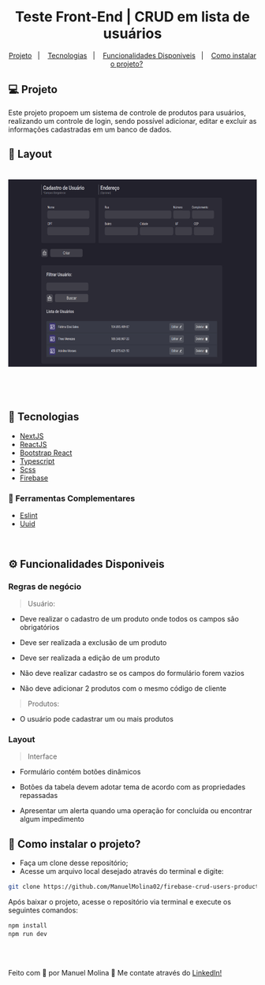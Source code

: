 <h1 align="center">
   Teste Front-End | CRUD em lista de usuários
</h1>

<p align="center">
  <a href="#-projeto">Projeto</a>&nbsp;&nbsp;&nbsp;|&nbsp;&nbsp;&nbsp;
  <a href="#-tecnologias">Tecnologias</a>&nbsp;&nbsp;&nbsp;|&nbsp;&nbsp;&nbsp;
  <a href="#-funcionalidades-disponiveis">Funcionalidades Disponiveis</a>&nbsp;&nbsp;&nbsp;|&nbsp;&nbsp;&nbsp;
  <a href="#-como-instalar-o-projeto">Como instalar o projeto?</a>&nbsp;&nbsp;&nbsp;&nbsp;&nbsp;&nbsp;
</p>

## 💻 Projeto

Este projeto propoem um sistema de controle de produtos para usuários, realizando um controle de login, sendo possível adicionar, editar e excluir as informações cadastradas em um banco de dados.

## 🔖 Layout

<h1 align="center">
    <img alt="Tela aplicação" title="Tela aplicação" src="./public/images/layout.png" width="560px" height="380px" />
</h1>

<br/>
<br/>

## 🚀 Tecnologias

- [NextJS](https://nodejs.org/en/)
- [ReactJS](https://reactjs.org)
- [Bootstrap React](https://react-bootstrap.github.io/)
- [Typescript](https://www.typescriptlang.org/)
- [Scss](https://sass-lang.com/)
- [Firebase](https://firebase.google.com/)

### 📡 Ferramentas Complementares

- [Eslint](https://eslint.org/)
- [Uuid](https://www.uuidgenerator.net)

<br/>

## ⚙ Funcionalidades Disponiveis

### Regras de negócio

> Usuário:

- Deve realizar o cadastro de um produto onde todos os campos são obrigatórios

- Deve ser realizada a exclusão de um produto

- Deve ser realizada a edição de um produto

- Não deve realizar cadastro se os campos do formulário forem vazios

- Não deve adicionar 2 produtos com o mesmo código de cliente

> Produtos:

- O usuário pode cadastrar um ou mais produtos


### Layout

> Interface 

- Formulário contém botões dinâmicos

- Botões da tabela devem adotar tema de acordo com as propriedades repassadas

- Apresentar um alerta quando uma operação for concluída ou encontrar algum impedimento

## 🤔 Como instalar o projeto?

- Faça um clone desse repositório;
- Acesse um arquivo local desejado através do terminal e digite: 


```sh
git clone https://github.com/ManuelMolina02/firebase-crud-users-products.git
```


Após baixar o projeto, acesse o repositório via terminal e execute os seguintes comandos:

```sh
npm install
npm run dev
```

<br/>
<br/>

Feito com 💜 por Manuel Molina 👋 Me contate através do [LinkedIn!](https://www.linkedin.com/in/manuel-angel-berger-molina-ba08b3174/)
